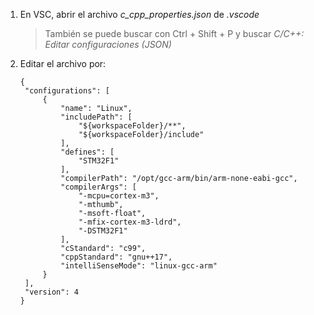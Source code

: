 1. En VSC, abrir el archivo *c_cpp_properties.json* de *.vscode*
   > También se puede buscar con Ctrl + Shift + P y buscar *C/C++: Editar configuraciones (JSON)*
2. Editar el archivo por:
   ```
   {
    "configurations": [
        {
            "name": "Linux",
            "includePath": [
                "${workspaceFolder}/**",
                "${workspaceFolder}/include"      
            ],
            "defines": [
                "STM32F1"                            
            ],
            "compilerPath": "/opt/gcc-arm/bin/arm-none-eabi-gcc",
            "compilerArgs": [
                "-mcpu=cortex-m3",                    
                "-mthumb",                            
                "-msoft-float",                       
                "-mfix-cortex-m3-ldrd",               
                "-DSTM32F1"                           
            ],
            "cStandard": "c99",                       
            "cppStandard": "gnu++17",
            "intelliSenseMode": "linux-gcc-arm"
        }
    ],
    "version": 4
   }
  ```
